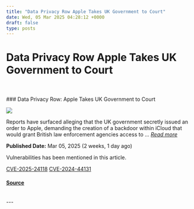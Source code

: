 ```yaml
---
title: "Data Privacy Row Apple Takes UK Government to Court"
date: Wed, 05 Mar 2025 04:28:12 +0000
draft: false
type: posts
---
```

# Data Privacy Row Apple Takes UK Government to Court

<br/>

<br/>
### Data Privacy Row: Apple Takes UK Government to Court

![](https://upload.cvefeed.io/news/33485/thumbnail.jpg)

Reports have surfaced alleging that the UK government secretly issued an order to Apple, demanding the creation of a backdoor within iCloud that would grant British law enforcement agencies access to ... [_Read more_](https://securityonline.info/data-privacy-row-apple-takes-uk-government-to-court/)

**Published Date:** Mar 05, 2025 (2 weeks, 1 day ago)

Vulnerabilities has been mentioned in this article.

[CVE-2025-24118](https://cvefeed.io/vuln/detail/CVE-2025-24118) [CVE-2024-44131](https://cvefeed.io/vuln/detail/CVE-2024-44131)

#### [Source](https://securityonline.info/data-privacy-row-apple-takes-uk-government-to-court/)

<br/>
---

